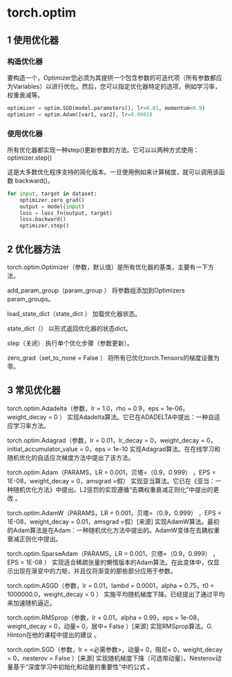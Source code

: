 # torch.optim


## 1 使用优化器


### 构造优化器

要构造一个，Optimizer您必须为其提供一个包含参数的可迭代项（所有参数都应为Variables）以进行优化。然后，您可以指定优化器特定的选项，例如学习率，权重衰减等。

```py
optimizer = optim.SGD(model.parameters(), lr=0.01, momentum=0.9)
optimizer = optim.Adam([var1, var2], lr=0.0001)
```

### 使用优化器
所有优化器都实现一种step()更新参数的方法。它可以以两种方式使用：optimizer.step()

这是大多数优化程序支持的简化版本。一旦使用例如来计算梯度，就可以调用该函数 backward()。
```py
for input, target in dataset:
    optimizer.zero_grad()
    output = model(input)
    loss = loss_fn(output, target)
    loss.backward()
    optimizer.step()
```

## 2 优化器方法
torch.optim.Optimizer（参数，默认值）是所有优化器的基类，主要有一下方法。


add_param_group（param_group ）
将参数组添加到Optimizers param_groups。

load_state_dict（state_dict ）
加载优化器状态。

state_dict（）
以形式返回优化器的状态dict。


step（关闭）
执行单个优化步骤（参数更新）。

zero_grad（set_to_none = False ）
将所有已优化torch.Tensors的梯度设置为零。

## 3 常见优化器


torch.optim.Adadelta（参数，lr = 1.0，rho = 0.9，eps = 1e-06，weight_decay = 0 ）
实现Adadelta算法。它已在ADADELTA中提出：一种自适应学习率方法。

torch.optim.Adagrad（参数，lr = 0.01，lr_decay = 0，weight_decay = 0，initial_accumulator_value = 0，eps = 1e-10 
实现Adagrad算法。在在线学习和随机优化的自适应次梯度方法中提出了该方法。

torch.optim.Adam（PARAMS，LR = 0.001，贝塔=（0.9，0.999） ，EPS = 1E-08，weight_decay = 0，amsgrad =假）
实现亚当算法。它已在《亚当：一种随机优化方法》中提出。L2惩罚的实现遵循“去耦权重衰减正则化”中提出的更改 。

torch.optim.AdamW（PARAMS，LR = 0.001，贝塔=（0.9，0.999） ，EPS = 1E-08，weight_decay = 0.01，amsgrad =假）[来源]
实现AdamW算法。最初的Adam算法是在Adam：一种随机优化方法中提出的。AdamW变体在去耦权重衰减正则化中提出。

torch.optim.SparseAdam（PARAMS，LR = 0.001，贝塔=（0.9，0.999） ，EPS = 1E-08 ）
实现适合稀疏张量的懒惰版本的Adam算法。在此变体中，仅显示出现在渐变中的力矩，并且仅将渐变的那些部分应用于参数。


torch.optim.ASGD（参数，lr = 0.01，lambd = 0.0001，alpha = 0.75，t0 = 1000000.0，weight_decay = 0 ）
实施平均随机梯度下降。已经提出了通过平均来加速随机逼近。

torch.optim.RMSprop（参数，lr = 0.01，alpha = 0.99，eps = 1e-08，weight_decay = 0，动量= 0，居中= False ）[来源]
实现RMSprop算法。G. Hinton在他的课程中提出的建议 。

torch.optim.SGD（参数，lr = <必需参数>，动量= 0，阻尼= 0，weight_decay = 0，nesterov = False ）[来源]
实现随机梯度下降（可选带动量）。Nesterov动量基于“深度学习中初始化和动量的重要性”中的公式 。